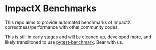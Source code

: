 # ImpactX Benchmarks

This repo aims to provide automated benchmarks of ImpactX correctness/performance with other community codes.

This is still in early stages and will be cleaned up, developed more, and likely transiitoned to use [pytest-benchmark](https://pytest-benchmark.readthedocs.io).
Bear with us.
